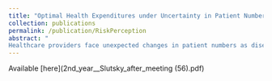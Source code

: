 ```yaml
---
title: "Optimal Health Expenditures under Uncertainty in Patient Numbers"
collection: publications
permalink: /publication/RiskPerception
abstract: "
Healthcare providers face unexpected changes in patient numbers as diseases and injuries are unpredictable. This paper studies socially optimal health expenditures and treatments by drawing attention to this quantity uncertainty in healthcare markets. This paper is the first to approach this problem from the norms of welfare economics. I first introduce a model that characterizes the socially optimal setting, then provide a model for healthcare providers and compare the outcomes from the two models. The results show that healthcare providers' investments in treatment resources differ from socially optimal levels. Based on this finding, I argue that healthcare providers fail to bring socially optimal treatment to society when there are unexpected surges in hospital patient flows."
---
```

Available [here](2nd_year__Slutsky_after_meeting (56).pdf)

